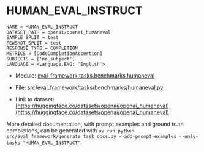 # HUMAN_EVAL_INSTRUCT

````
NAME = HUMAN_EVAL_INSTRUCT
DATASET_PATH = openai/openai_humaneval
SAMPLE_SPLIT = test
FEWSHOT_SPLIT = test
RESPONSE_TYPE = COMPLETION
METRICS = [CodeCompletionAssertion]
SUBJECTS = ['no_subject']
LANGUAGE = <Language.ENG: 'English'>
````

- Module: [eval_framework.tasks.benchmarks.humaneval](eval_framework.tasks.benchmarks.humaneval)

- File: [src/eval_framework/tasks/benchmarks/humaneval.py](../../src/eval_framework/tasks/benchmarks/humaneval.py)

- Link to dataset: [https://huggingface.co/datasets/openai/openai_humaneval](https://huggingface.co/datasets/openai/openai_humaneval)

More detailed documentation, with prompt examples and ground truth completions, can be generated with `uv run python src/eval_framework/generate_task_docs.py --add-prompt-examples --only-tasks "HUMAN_EVAL_INSTRUCT"`.

